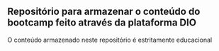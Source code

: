 ## Repositório para armazenar o conteúdo do bootcamp feito através da plataforma DIO
O conteúdo armazenado neste repositório é estritamente educacional
